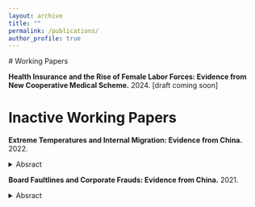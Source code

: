 ```yaml
---
layout: archive
title: ""
permalink: /publications/
author_profile: true
---
```



<div class="center-title">
# Working Papers
</div>

__Health Insurance and the Rise of Female Labor Forces: Evidence from New Cooperative Medical Scheme.__ 2024.
[draft coming soon]







# Inactive Working Papers

__Extreme Temperatures and Internal Migration: Evidence from China.__ 2022.

<details>
<summary>Absract</summary>
  <div style = "text-align: justify; line-height: 1.5;">
  <font size = "2"> 
    This paper investigates the impacts of extreme temperatures on internal migration in China from 1995 to 2010, employing county-level data for analysis. The findings reveal a significant migrate-out effect from counties experiencing extreme low temperatures; specifically, an additional day with temperatures below 10F increases net outmigration by 0.073 percentage points compared to a day with temperatures ranging between 50-60F. Conversely, increased temperature act as a deterrent to migration, with male outmigration showing a significant decrease under extreme high temperatures (>90F). This divergence in response to extreme temperatures is postulated to stem from variations in perceptual abilities. Intriguingly, female migrants display a distinct pattern, remaining unaffected in their migratory responses to both extreme high and low temperatures. This deviation may be attributed to entrenched traditional Chinese ideologies influencing female mobility. Further investigation into rural regions and agricultural growing seasons yields results consistent with the baseline results, with a more pronounced effect from high temperatures, thereby providing a suggestive evidence of potential liquidity constraints based on the agricultural mechanism, suggesting that the financial hardships from failed agricultural outputs can act as a barrier, preventing individuals from migrating even if they are motivated to do so. 
  </font>
  </div>
</details>



__Board Faultlines and Corporate Frauds: Evidence from China.__ 2021.
<details>
<summary> Absract</summary>
  <div style="text-align: justify;">
  <font size = "2"> 
  This paper takes China's A-share listed companies from 2010 to 2019 as research samples to study the influence of different types of board faultlines on the violations of listed companies. Results from Bivariate Probit Model show that board fault zone has an overall inhibiting effect on corporate frauds and significantly increases the probability of being investigated for violations. Specifically, different types of faultlines affect different types of frauds. And this effect is more obvious in state-owned enterprises and companies with better internal control. Further analysis shows that the board faultlines has a significant inhibitory effect on different levels of violations, and is conducive to shorten the inspection time.
  </font>
  </div>
</details>

